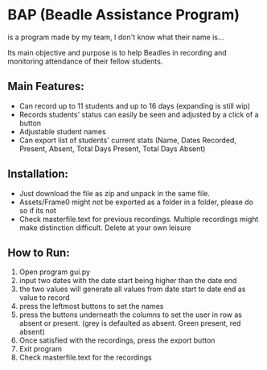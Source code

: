 # BAP (Beadle Assistance Program)

is a program made by my team, I don't know what their name is...

Its main objective and purpose is to help Beadles in recording and monitoring attendance of their fellow students.

## Main Features:
  - Can record up to 11 students and up to 16 days (expanding is still wip)
  - Records students' status can easily be seen and adjusted by a click of a button
  - Adjustable student names
  - Can export list of students' current stats (Name, Dates Recorded, Present, Absent, Total Days Present, Total Days Absent)

## Installation:
  - Just download the file as zip and unpack in the same file.
  - Assets/Frame0 might not be exported as a folder in a folder, please do so if its not
  - Check masterfile.text for previous recordings. Multiple recordings might make distinction difficult. Delete at your own leisure

## How to Run:
  1. Open program gui.py
  2. input two dates with the date start being higher than the date end
  3. the two values will generate all values from date start to date end as value to record
  4. press the leftmost buttons to set the names
  5. press the buttons underneath the columns to set the user in row as absent or present. (grey is defaulted as absent. Green present, red absent)
  6. Once satisfied with the recordings, press the export button
  7. Exit program
  8. Check masterfile.text for the recordings
